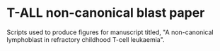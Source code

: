 # T-ALL non-canonical blast paper
Scripts used to produce figures for manuscript titled, "A non-canonical lymphoblast in refractory childhood T-cell leukaemia".
